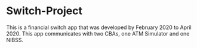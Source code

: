# Switch-Project
This is a financial switch app that was developed by February 2020 to April 2020. This app communicates with two CBAs, one ATM Simulator and one NIBSS.
